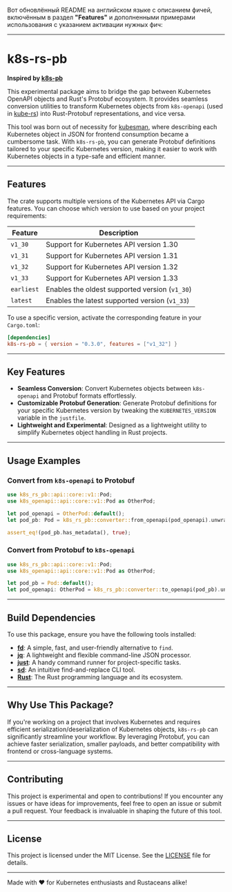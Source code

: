 Вот обновлённый README на английском языке с описанием фичей, включённым в раздел **"Features"** и дополненными примерами использования с указанием активации нужных фич:

---

# k8s-rs-pb

**Inspired by [k8s-pb](https://github.com/kube-rs/k8s-pb)**

This experimental package aims to bridge the gap between Kubernetes OpenAPI objects and Rust's Protobuf ecosystem. It provides seamless conversion utilities to transform Kubernetes objects from `k8s-openapi` (used in [kube-rs](https://github.com/kube-rs/kube-rs)) into Rust-Protobuf representations, and vice versa.

This tool was born out of necessity for [kubesman](https://github.com/DMoscicki/kubesman), where describing each Kubernetes object in JSON for frontend consumption became a cumbersome task. With `k8s-rs-pb`, you can generate Protobuf definitions tailored to your specific Kubernetes version, making it easier to work with Kubernetes objects in a type-safe and efficient manner.

---

## Features

The crate supports multiple versions of the Kubernetes API via Cargo features. You can choose which version to use based on your project requirements:

| Feature     | Description                              |
|-------------|------------------------------------------|
| `v1_30`     | Support for Kubernetes API version 1.30  |
| `v1_31`     | Support for Kubernetes API version 1.31  |
| `v1_32`     | Support for Kubernetes API version 1.32  |
| `v1_33`     | Support for Kubernetes API version 1.33  |
| `earliest`  | Enables the oldest supported version (`v1_30`) |
| `latest`    | Enables the latest supported version (`v1_33`) |

To use a specific version, activate the corresponding feature in your `Cargo.toml`:

```toml
[dependencies]
k8s-rs-pb = { version = "0.3.0", features = ["v1_32"] }
```

---

## Key Features

- **Seamless Conversion**: Convert Kubernetes objects between `k8s-openapi` and Protobuf formats effortlessly.
- **Customizable Protobuf Generation**: Generate Protobuf definitions for your specific Kubernetes version by tweaking the `KUBERNETES_VERSION` variable in the `justfile`.
- **Lightweight and Experimental**: Designed as a lightweight utility to simplify Kubernetes object handling in Rust projects.

---

## Usage Examples

### Convert from `k8s-openapi` to Protobuf

```rust
use k8s_rs_pb::api::core::v1::Pod;
use k8s_openapi::api::core::v1::Pod as OtherPod;

let pod_openapi = OtherPod::default();
let pod_pb: Pod = k8s_rs_pb::converter::from_openapi(pod_openapi).unwrap();

assert_eq!(pod_pb.has_metadata(), true);
```

### Convert from Protobuf to `k8s-openapi`

```rust
use k8s_rs_pb::api::core::v1::Pod;
use k8s_openapi::api::core::v1::Pod as OtherPod;

let pod_pb = Pod::default();
let pod_openapi: OtherPod = k8s_rs_pb::converter::to_openapi(pod_pb).unwrap();
```

---

## Build Dependencies

To use this package, ensure you have the following tools installed:

- **[fd](https://github.com/sharkdp/fd)**: A simple, fast, and user-friendly alternative to `find`.
- **[jq](https://stedolan.github.io/jq/)**: A lightweight and flexible command-line JSON processor.
- **[just](https://github.com/casey/just)**: A handy command runner for project-specific tasks.
- **[sd](https://github.com/chmln/sd)**: An intuitive find-and-replace CLI tool.
- **[Rust](https://www.rust-lang.org/)**: The Rust programming language and its ecosystem.

---

## Why Use This Package?

If you're working on a project that involves Kubernetes and requires efficient serialization/deserialization of Kubernetes objects, `k8s-rs-pb` can significantly streamline your workflow. By leveraging Protobuf, you can achieve faster serialization, smaller payloads, and better compatibility with frontend or cross-language systems.

---

## Contributing

This project is experimental and open to contributions! If you encounter any issues or have ideas for improvements, feel free to open an issue or submit a pull request. Your feedback is invaluable in shaping the future of this tool.

---

## License

This project is licensed under the MIT License. See the [LICENSE](LICENSE) file for details.

---

Made with ❤️ for Kubernetes enthusiasts and Rustaceans alike!
